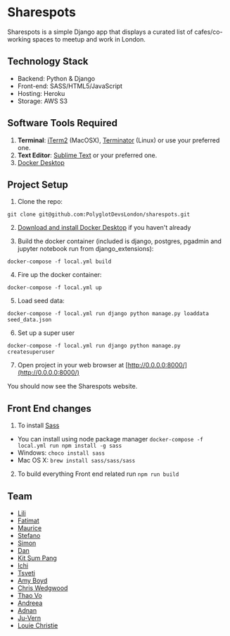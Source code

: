 # Sharespots

Sharespots is a simple Django app that displays a curated list of cafes/co-working spaces to meetup and work in London.

<!--
Add auto table of contents after this issue is fixed
https://github.com/isaacs/github/issues/215
e.g. [TOC] or {:toc max_level=3 }
-->

## Technology Stack

- Backend: Python & Django
- Front-end: SASS/HTML5/JavaScript
- Hosting: Heroku
- Storage: AWS S3

## Software Tools Required

1. **Terminal**: [iTerm2](https://www.iterm2.com/) (MacOSX), [Terminator](http://gnometerminator.blogspot.co.uk/p/introduction.html) (Linux) or use your preferred one.
2. **Text Editor**: [Sublime Text](http://www.sublimetext.com/) or your preferred one.
3. [Docker Desktop](https://www.docker.com/products/docker-desktop)

## Project Setup

1. Clone the repo:

```shell
git clone git@github.com:PolyglotDevsLondon/sharespots.git
```

2. [Download and install Docker Desktop](https://www.docker.com/products/docker-desktop) if you haven't already

3. Build the docker container (included is django, postgres, pgadmin and jupyter notebook run from django_extensions):

```shell
docker-compose -f local.yml build
```

4. Fire up the docker container:

```shell
docker-compose -f local.yml up
```

5. Load seed data:

```shell
docker-compose -f local.yml run django python manage.py loaddata seed_data.json
```

6. Set up a super user

```shell
docker-compose -f local.yml run django python manage.py createsuperuser
```

7. Open project in your web browser at
   [http://0.0.0.0:8000/](http://0.0.0.0:8000/)

You should now see the Sharespots website.

## Front End changes

1. To install [Sass](https://sass-lang.com/install)

- You can install using node package manager `docker-compose -f local.yml run npm install -g sass`
- Windows: `choco install sass`
- Mac OS X: `brew install sass/sass/sass`

2. To build everything Front end related run `npm run build`

## Team

- [Lili](https://github.com/lili2311)
- [Fatimat](https://github.com/gbaja)
- [Maurice](https://github.com/mbanerjeepalmer)
- [Stefano](https://github.com/CianciuStyles)
- [Simon](https://github.com/simonRedwards)
- [Dan](https://github.com/snowkuma)
- [Kit Sum Pang](https://github.com/ktsmpng)
- [Ichi](https://github.com/icicleta)
- [Tsveti](https://github.com/tsvetelinak0)
- [Amy Boyd](https://github.com/amyboyd)
- [Chris Wedgwood](https://github.com/chriswedgwood)
- [Thao Vo](https://github.com/littlethao)
- [Andreea](https://github.com/etiquetteX)
- [Adnan](https://github.com/adnansalehin)
- [Ju-Vern](https://github.com/juvern)
- [Louie Christie](https://github.com/louiechristie)
